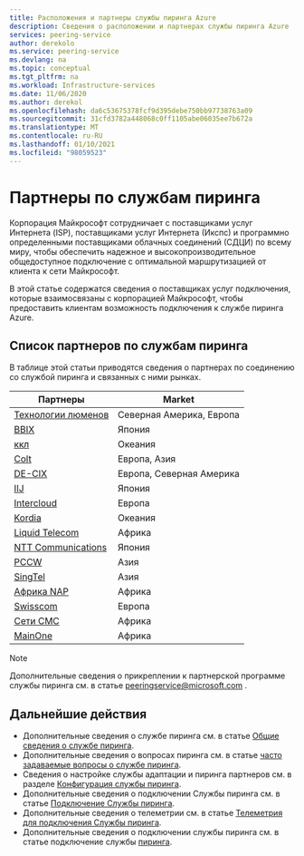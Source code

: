 ```yaml
---
title: Расположения и партнеры службы пиринга Azure
description: Сведения о расположении и партнерах службы пиринга Azure
services: peering-service
author: derekolo
ms.service: peering-service
ms.devlang: na
ms.topic: conceptual
ms.tgt_pltfrm: na
ms.workload: Infrastructure-services
ms.date: 11/06/2020
ms.author: derekol
ms.openlocfilehash: da6c53675378fcf9d395debe750bb97738763a09
ms.sourcegitcommit: 31cfd3782a448068c0ff1105abe06035ee7b672a
ms.translationtype: MT
ms.contentlocale: ru-RU
ms.lasthandoff: 01/10/2021
ms.locfileid: "98059523"
---
```

# <a name="peering-service-partners"></a>Партнеры по службам пиринга

Корпорация Майкрософт сотрудничает с поставщиками услуг Интернета (ISP), поставщиками услуг Интернета (Икспс) и программно определенными поставщиками облачных соединений (СДЦИ) по всему миру, чтобы обеспечить надежное и высокопроизводительное общедоступное подключение с оптимальной маршрутизацией от клиента к сети Майкрософт.

В этой статье содержатся сведения о поставщиках услуг подключения, которые взаимосвязаны с корпорацией Майкрософт, чтобы предоставить клиентам возможность подключения к службе пиринга Azure.


## <a name="peering-service-partners-list"></a>Список партнеров по службам пиринга

В таблице этой статьи приводятся сведения о партнерах по соединению со службой пиринга и связанных с ними рынках.

| **Партнеры** | **Market**|
|-----------|---------|
| [Технологии люменов](https://www.ctl.io/microsoft-azure-peering-services/) |Северная Америка, Европа|
| [BBIX](https://www.bbix.net/en/service/) |Япония |
| [ккл](https://concepts.co.nz/news/general-news/) |Океания |
| [Colt](https://www.colt.net/why-colt/strategic-alliances/microsoft-partnership/)|Европа, Азия|
| [DE-CIX](https://www.de-cix.net/microsoft)|Европа, Северная Америка |
| [IIJ](https://www.iij.ad.jp/en/) | Япония |
| [Intercloud](https://intercloud.com/microsoft-saas-applications/)|Европа  |
| [Kordia](https://www.kordia.co.nz/cloudconnect) |Океания  |
| [Liquid Telecom](https://liquidcloud.africa/keep-expanding-365-direct/) | Африка  |
| [NTT Communications](https://www.ntt.com/en/services/network/software-defined-network.html) | Япония |
| [PCCW](https://www.pccwglobal.com/en/enterprise/products/network/ep-global-internet-access) |Азия |
| [SingTel](https://www.singtel.com/business/campaign/singnet-cloud-connect-microsoft-direct) |Азия |
| [Африка NAP](https://www.napafrica.net/technical/microsoft-azure-peering-service/) |Африка|
| [Swisscom](https://www.swisscom.ch/en/business/enterprise/offer/wireline/ip-plus.html) |Европа|
| [Сети CMC](https://www.cmcnetworks.net/products/microsoft-azure-peering-services.html) |Африка|
| [MainOne](https://www.mainone.net/connectivity-services/microsoft-azure-peering-service/) |Африка|

> [!NOTE]
>Дополнительные сведения о прикреплении к партнерской программе службы пиринга см. в статье peeringservice@microsoft.com .
>

## <a name="next-steps"></a>Дальнейшие действия

- Дополнительные сведения о службе пиринга см. в статье [Общие сведения о службе пиринга](about.md).
- Дополнительные сведения о вопросах пиринга см. в статье [часто задаваемые вопросы о службе пиринга](faq.md).
- Сведения о настройке службы адаптации и пиринга партнеров см. в разделе [Конфигурация службы пиринга](connection.md).
- Дополнительные сведения о подключении Службы пиринга см. в статье [Подключение Службы пиринга](connection.md).
- Дополнительные сведения о телеметрии см. в статье [Телеметрия для подключения Службы пиринга](connection-telemetry.md).
- Дополнительные сведения о подключении службы пиринга см. в статье подключение службы [пиринга](onboarding-model.md).
